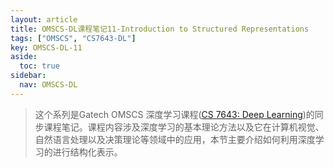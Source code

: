 ```yaml
---
layout: article
title: OMSCS-DL课程笔记11-Introduction to Structured Representations
tags: ["OMSCS", "CS7643-DL"]
key: OMSCS-DL-11
aside:
  toc: true
sidebar:
  nav: OMSCS-DL
---
```


> 这个系列是Gatech OMSCS 深度学习课程([CS 7643: Deep Learning](https://omscs.gatech.edu/cs-7643-deep-learning))的同步课程笔记。课程内容涉及深度学习的基本理论方法以及它在计算机视觉、自然语言处理以及决策理论等领域中的应用，本节主要介绍如何利用深度学习的进行结构化表示。
<!--more-->